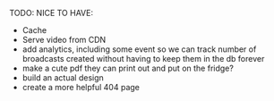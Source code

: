 TODO:
NICE TO HAVE:
- Cache
- Serve video from CDN
- add analytics, including some event so we can track number of broadcasts created without having to keep them in the db forever
- make a cute pdf they can print out and put on the fridge?
- build an actual design
- create a more helpful 404 page
